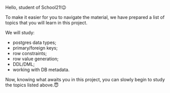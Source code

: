 Hello, student of School21!😉

To make it easier for you to navigate the material, we have prepared a list of topics that you will learn in this project.

We will study:

- postgres data types;
- primary/foreign keys;
- row constraints;
- row value generation;
- DDL/DML;
- working with DB metadata.

Now, knowing what awaits you in this project, you can slowly begin to study the topics listed above.😇